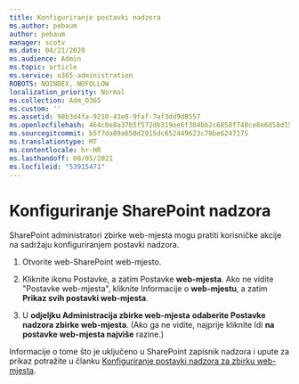```yaml
---
title: Konfiguriranje postavki nadzora
ms.author: pebaum
author: pebaum
manager: scotv
ms.date: 04/21/2020
ms.audience: Admin
ms.topic: article
ms.service: o365-administration
ROBOTS: NOINDEX, NOFOLLOW
localization_priority: Normal
ms.collection: Adm_O365
ms.custom: ''
ms.assetid: 98b3d4fa-9210-43e8-9faf-7af3dd9d8557
ms.openlocfilehash: 464c0e8a37b5f572db319ee6f304bb2c6858f748ce8e6d58d155e458ce8517a1
ms.sourcegitcommit: b5f7da89a650d2915dc652449623c78be6247175
ms.translationtype: MT
ms.contentlocale: hr-HR
ms.lasthandoff: 08/05/2021
ms.locfileid: "53915471"
---
```

# <a name="configure-sharepoint-audit-settings"></a>Konfiguriranje SharePoint nadzora

SharePoint administratori zbirke web-mjesta mogu pratiti korisničke akcije na sadržaju konfiguriranjem postavki nadzora.
  
1. Otvorite web-SharePoint web-mjesto.
    
2. Kliknite ikonu Postavke, a zatim Postavke **web-mjesta**. Ako ne vidite "Postavke web-mjesta", kliknite Informacije o **web-mjestu**, a zatim **Prikaz svih postavki web-mjesta**.
    
3. U **odjeljku Administracija zbirke web-mjesta** **odaberite Postavke nadzora zbirke web-mjesta**. (Ako ga ne vidite, najprije kliknite Idi **na postavke web-mjesta najviše** razine.) 
    
Informacije o tome što je uključeno u SharePoint zapisnik nadzora i upute za prikaz potražite u članku [Konfiguriranje postavki nadzora za zbirku web-mjesta](https://go.microsoft.com/fwlink/?linkid=404050).
  

